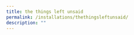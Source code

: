 ```yaml
---
title: the things left unsaid
permalink: /installations/thethingsleftunsaid/
description: ""
---
```

<p style="font-size:17px; line-height:40px"> </p>